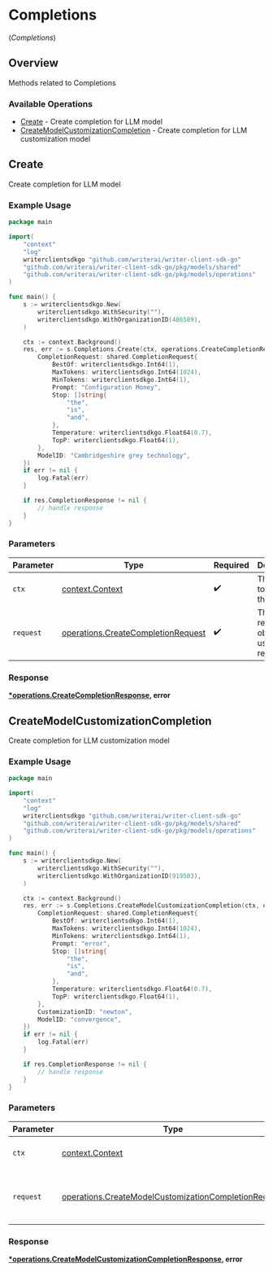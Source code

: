 # Completions
(*Completions*)

## Overview

Methods related to Completions

### Available Operations

* [Create](#create) - Create completion for LLM model
* [CreateModelCustomizationCompletion](#createmodelcustomizationcompletion) - Create completion for LLM customization model

## Create

Create completion for LLM model

### Example Usage

```go
package main

import(
	"context"
	"log"
	writerclientsdkgo "github.com/writerai/writer-client-sdk-go"
	"github.com/writerai/writer-client-sdk-go/pkg/models/shared"
	"github.com/writerai/writer-client-sdk-go/pkg/models/operations"
)

func main() {
    s := writerclientsdkgo.New(
        writerclientsdkgo.WithSecurity(""),
        writerclientsdkgo.WithOrganizationID(486589),
    )

    ctx := context.Background()
    res, err := s.Completions.Create(ctx, operations.CreateCompletionRequest{
        CompletionRequest: shared.CompletionRequest{
            BestOf: writerclientsdkgo.Int64(1),
            MaxTokens: writerclientsdkgo.Int64(1024),
            MinTokens: writerclientsdkgo.Int64(1),
            Prompt: "Configuration Money",
            Stop: []string{
                "the",
                "is",
                "and",
            },
            Temperature: writerclientsdkgo.Float64(0.7),
            TopP: writerclientsdkgo.Float64(1),
        },
        ModelID: "Cambridgeshire grey technology",
    })
    if err != nil {
        log.Fatal(err)
    }

    if res.CompletionResponse != nil {
        // handle response
    }
}
```

### Parameters

| Parameter                                                                                | Type                                                                                     | Required                                                                                 | Description                                                                              |
| ---------------------------------------------------------------------------------------- | ---------------------------------------------------------------------------------------- | ---------------------------------------------------------------------------------------- | ---------------------------------------------------------------------------------------- |
| `ctx`                                                                                    | [context.Context](https://pkg.go.dev/context#Context)                                    | :heavy_check_mark:                                                                       | The context to use for the request.                                                      |
| `request`                                                                                | [operations.CreateCompletionRequest](../../models/operations/createcompletionrequest.md) | :heavy_check_mark:                                                                       | The request object to use for the request.                                               |


### Response

**[*operations.CreateCompletionResponse](../../models/operations/createcompletionresponse.md), error**


## CreateModelCustomizationCompletion

Create completion for LLM customization model

### Example Usage

```go
package main

import(
	"context"
	"log"
	writerclientsdkgo "github.com/writerai/writer-client-sdk-go"
	"github.com/writerai/writer-client-sdk-go/pkg/models/shared"
	"github.com/writerai/writer-client-sdk-go/pkg/models/operations"
)

func main() {
    s := writerclientsdkgo.New(
        writerclientsdkgo.WithSecurity(""),
        writerclientsdkgo.WithOrganizationID(919503),
    )

    ctx := context.Background()
    res, err := s.Completions.CreateModelCustomizationCompletion(ctx, operations.CreateModelCustomizationCompletionRequest{
        CompletionRequest: shared.CompletionRequest{
            BestOf: writerclientsdkgo.Int64(1),
            MaxTokens: writerclientsdkgo.Int64(1024),
            MinTokens: writerclientsdkgo.Int64(1),
            Prompt: "error",
            Stop: []string{
                "the",
                "is",
                "and",
            },
            Temperature: writerclientsdkgo.Float64(0.7),
            TopP: writerclientsdkgo.Float64(1),
        },
        CustomizationID: "newton",
        ModelID: "convergence",
    })
    if err != nil {
        log.Fatal(err)
    }

    if res.CompletionResponse != nil {
        // handle response
    }
}
```

### Parameters

| Parameter                                                                                                                    | Type                                                                                                                         | Required                                                                                                                     | Description                                                                                                                  |
| ---------------------------------------------------------------------------------------------------------------------------- | ---------------------------------------------------------------------------------------------------------------------------- | ---------------------------------------------------------------------------------------------------------------------------- | ---------------------------------------------------------------------------------------------------------------------------- |
| `ctx`                                                                                                                        | [context.Context](https://pkg.go.dev/context#Context)                                                                        | :heavy_check_mark:                                                                                                           | The context to use for the request.                                                                                          |
| `request`                                                                                                                    | [operations.CreateModelCustomizationCompletionRequest](../../models/operations/createmodelcustomizationcompletionrequest.md) | :heavy_check_mark:                                                                                                           | The request object to use for the request.                                                                                   |


### Response

**[*operations.CreateModelCustomizationCompletionResponse](../../models/operations/createmodelcustomizationcompletionresponse.md), error**

